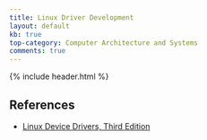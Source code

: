 ```yaml
---
title: Linux Driver Development
layout: default
kb: true
top-category: Computer Architecture and Systems
comments: true
---
```


{% include header.html %}

## References

* [Linux Device Drivers, Third Edition](https://lwn.net/Kernel/LDD3/)
